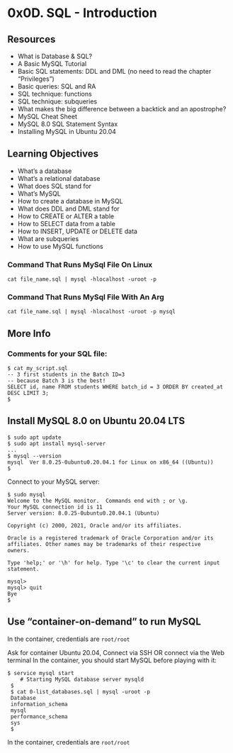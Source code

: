 # 0x0D. SQL - Introduction

## Resources
* What is Database & SQL?
* A Basic MySQL Tutorial
* Basic SQL statements: DDL and DML (no need to read the chapter “Privileges”)
* Basic queries: SQL and RA
* SQL technique: functions
* SQL technique: subqueries
* What makes the big difference between a backtick and an apostrophe?
* MySQL Cheat Sheet
* MySQL 8.0 SQL Statement Syntax
* Installing MySQL in Ubuntu 20.04

## Learning Objectives
* What’s a database
* What’s a relational database
* What does SQL stand for
* What’s MySQL
* How to create a database in MySQL
* What does DDL and DML stand for
* How to CREATE or ALTER a table
* How to SELECT data from a table
* How to INSERT, UPDATE or DELETE data
* What are subqueries
* How to use MySQL functions

### Command That Runs MySql File On Linux
```
cat file_name.sql | mysql -hlocalhost -uroot -p
```

### Command That Runs MySql File With An Arg
```
cat file_name.sql | mysql -hlocalhost -uroot -p mysql
```

## More Info
### Comments for your SQL file:
```
$ cat my_script.sql
-- 3 first students in the Batch ID=3
-- because Batch 3 is the best!
SELECT id, name FROM students WHERE batch_id = 3 ORDER BY created_at DESC LIMIT 3;
$
```

## Install MySQL 8.0 on Ubuntu 20.04 LTS
```
$ sudo apt update
$ sudo apt install mysql-server
...
$ mysql --version
mysql  Ver 8.0.25-0ubuntu0.20.04.1 for Linux on x86_64 ((Ubuntu))
$
```

Connect to your MySQL server:
```
$ sudo mysql
Welcome to the MySQL monitor.  Commands end with ; or \g.
Your MySQL connection id is 11
Server version: 8.0.25-0ubuntu0.20.04.1 (Ubuntu)

Copyright (c) 2000, 2021, Oracle and/or its affiliates.

Oracle is a registered trademark of Oracle Corporation and/or its
affiliates. Other names may be trademarks of their respective
owners.

Type 'help;' or '\h' for help. Type '\c' to clear the current input statement.

mysql>
mysql> quit
Bye
$
```

## Use “container-on-demand” to run MySQL
In the container, credentials are ```root/root```

Ask for container Ubuntu 20.04,
Connect via SSH OR connect via the Web terminal
In the container, you should start MySQL before playing with it:
```
$ service mysql start
    # Starting MySQL database server mysqld 
 $
 $ cat 0-list_databases.sql | mysql -uroot -p                               
 Database                                                                                   
 information_schema                                                                         
 mysql                                                                                      
 performance_schema                                                                         
 sys                      
 $
 ```
 In the container, credentials are ```root/root```
